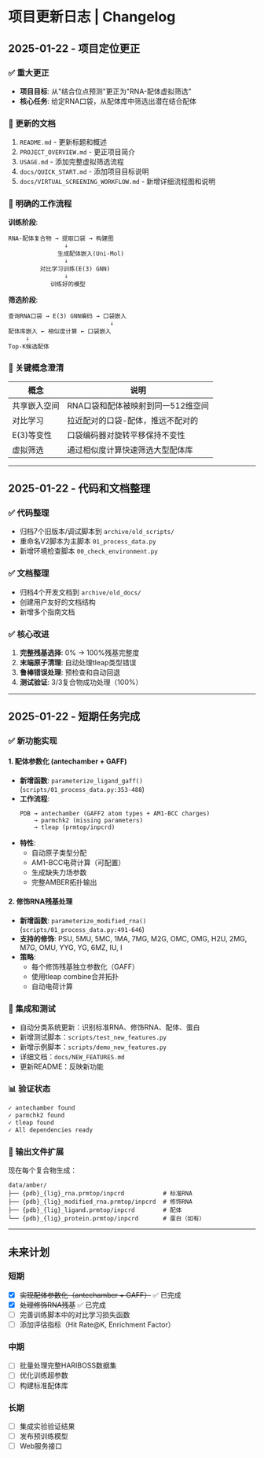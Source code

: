 # 项目更新日志 | Changelog

## 2025-01-22 - 项目定位更正

### ✅ 重大更正
- **项目目标**: 从"结合位点预测"更正为"RNA-配体虚拟筛选"
- **核心任务**: 给定RNA口袋，从配体库中筛选出潜在结合配体

### 📝 更新的文档
1. `README.md` - 更新标题和概述
2. `PROJECT_OVERVIEW.md` - 更正项目简介
3. `USAGE.md` - 添加完整虚拟筛选流程
4. `docs/QUICK_START.md` - 添加项目目标说明
5. `docs/VIRTUAL_SCREENING_WORKFLOW.md` - 新增详细流程图和说明

### 🎯 明确的工作流程

**训练阶段**:
```
RNA-配体复合物 → 提取口袋 → 构建图
                ↓
              生成配体嵌入(Uni-Mol)
                ↓
         对比学习训练(E(3) GNN)
                ↓
            训练好的模型
```

**筛选阶段**:
```
查询RNA口袋 → E(3) GNN编码 → 口袋嵌入
                             ↓
配体库嵌入 ← 相似度计算 ← 口袋嵌入
     ↓
Top-K候选配体
```

### 🔑 关键概念澄清

| 概念 | 说明 |
|------|------|
| 共享嵌入空间 | RNA口袋和配体被映射到同一512维空间 |
| 对比学习 | 拉近配对的口袋-配体，推远不配对的 |
| E(3)等变性 | 口袋编码器对旋转平移保持不变性 |
| 虚拟筛选 | 通过相似度计算快速筛选大型配体库 |

---

## 2025-01-22 - 代码和文档整理

### ✅ 代码整理
- 归档7个旧版本/调试脚本到 `archive/old_scripts/`
- 重命名V2脚本为主脚本 `01_process_data.py`
- 新增环境检查脚本 `00_check_environment.py`

### ✅ 文档整理
- 归档4个开发文档到 `archive/old_docs/`
- 创建用户友好的文档结构
- 新增多个指南文档

### ✅ 核心改进
1. **完整残基选择**: 0% → 100%残基完整度
2. **末端原子清理**: 自动处理tleap类型错误
3. **鲁棒错误处理**: 预检查和自动回退
4. **测试验证**: 3/3复合物成功处理（100%）

---

## 2025-01-22 - 短期任务完成

### ✅ 新功能实现

#### 1. 配体参数化 (antechamber + GAFF)
- **新增函数**: `parameterize_ligand_gaff()` (`scripts/01_process_data.py:353-488`)
- **工作流程**:
  ```
  PDB → antechamber (GAFF2 atom types + AM1-BCC charges)
      → parmchk2 (missing parameters)
      → tleap (prmtop/inpcrd)
  ```
- **特性**:
  - 自动原子类型分配
  - AM1-BCC电荷计算（可配置）
  - 生成缺失力场参数
  - 完整AMBER拓扑输出

#### 2. 修饰RNA残基处理
- **新增函数**: `parameterize_modified_rna()` (`scripts/01_process_data.py:491-646`)
- **支持的修饰**: PSU, 5MU, 5MC, 1MA, 7MG, M2G, OMC, OMG, H2U, 2MG, M7G, OMU, YYG, YG, 6MZ, IU, I
- **策略**:
  - 每个修饰残基独立参数化（GAFF）
  - 使用tleap combine合并拓扑
  - 自动电荷计算

### 🔧 集成和测试
- 自动分类系统更新：识别标准RNA、修饰RNA、配体、蛋白
- 新增测试脚本：`scripts/test_new_features.py`
- 新增示例脚本：`scripts/demo_new_features.py`
- 详细文档：`docs/NEW_FEATURES.md`
- 更新README：反映新功能

### 📊 验证状态
```bash
✓ antechamber found
✓ parmchk2 found
✓ tleap found
✓ All dependencies ready
```

### 📁 输出文件扩展
现在每个复合物生成：
```
data/amber/
├── {pdb}_{lig}_rna.prmtop/inpcrd           # 标准RNA
├── {pdb}_{lig}_modified_rna.prmtop/inpcrd  # 修饰RNA
├── {pdb}_{lig}_ligand.prmtop/inpcrd        # 配体
└── {pdb}_{lig}_protein.prmtop/inpcrd       # 蛋白（如有）
```

---

## 未来计划

### 短期
- [x] ~~实现配体参数化（antechamber + GAFF）~~ ✅ 已完成
- [x] ~~处理修饰RNA残基~~ ✅ 已完成
- [ ] 完善训练脚本中的对比学习损失函数
- [ ] 添加评估指标（Hit Rate@K, Enrichment Factor）

### 中期
- [ ] 批量处理完整HARIBOSS数据集
- [ ] 优化训练超参数
- [ ] 构建标准配体库

### 长期
- [ ] 集成实验验证结果
- [ ] 发布预训练模型
- [ ] Web服务接口
